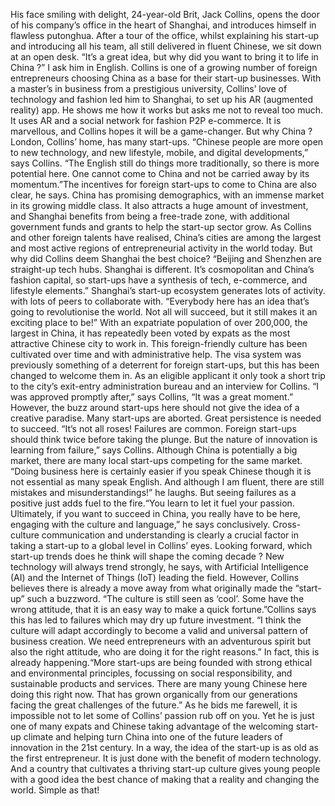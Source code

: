 His face smiling with delight, 24-year-old Brit, Jack Collins, opens the door of his company’s office in the heart of Shanghai, and introduces himself in flawless putonghua. After a tour of the office, whilst explaining his start-up and introducing all his team, all still delivered in fluent Chinese, we sit down at an open desk. “It’s a great idea, but why did you want to bring it to life in China ?” I ask him in English.
Collins is one of a growing number of foreign entrepreneurs choosing China as a base for their start-up businesses. With a master’s in business from a prestigious university, Collins’ love of technology and fashion led him to Shanghai, to set up his AR (augmented reality) app. He shows me how it works but asks me not to reveal too much. It uses AR and a social network for fashion P2P e-commerce. It is marvellous, and Collins hopes it will be a game-changer.
But why China ? London, Collins’ home, has many start-ups. “Chinese people are more open to new technology, and new lifestyle, mobile, and digital developments,” says Collins. “The English still do things more traditionally, so there is more potential here. One cannot come to China and not be carried away by its momentum.”The incentives for foreign start-ups to come to China are also clear, he says. China has promising demographics, with an immense market in its growing middle class. It also attracts a huge amount of investment, and Shanghai benefits from being a free-trade zone, with additional government funds and grants to help the start-up sector grow.
As Collins and other foreign talents have realised, China’s cities are among the largest and most active regions of entrepreneurial activity in the world today. But why did Collins deem Shanghai the best choice? “Beijing and Shenzhen are straight-up tech hubs. Shanghai is different. It’s cosmopolitan and China’s fashion capital, so start-ups have a synthesis of tech, e-commerce, and lifestyle elements.” Shanghai’s start-up ecosystem generates lots of activity. with lots of peers to collaborate with. “Everybody here has an idea that’s going to revolutionise the world. Not all will succeed, but it still makes it an exciting place to be!” With an expatriate population of over 200,000, the largest in China, it has repeatedly been voted by expats as the most attractive Chinese city to work in. This foreign-friendly culture has been cultivated over time and with administrative help. The visa system was previously something of a deterrent for foreign start-ups, but this has been changed to welcome them in. As an eligible applicant it only took a short trip to the city’s exit-entry administration bureau and an interview for Collins. “I was approved promptly after,” says Collins, “It was a great moment.”
However, the buzz around start-ups here should not give the idea of a creative paradise. Many start-ups are aborted. Great persistence is needed to succeed. “It’s not all roses! Failures are common. Foreign start-ups should think twice before taking the plunge. But the nature of innovation is learning from failure,” says Collins. Although China is potentially a big market, there are many local start-ups competing for the same market. “Doing business here is certainly easier if you speak Chinese though it is not essential as many speak English. And although I am fluent, there are still mistakes and misunderstandings!” he laughs. But seeing failures as a positive just adds fuel to the fire.“You learn to let it fuel your passion. Ultimately, if you want to succeed in China, you really have to be here, engaging with the culture and language,” he says conclusively. Cross-culture communication and understanding is clearly a crucial factor in taking a start-up to a global level in Collins’ eyes.
Looking forward, which start-up trends does he think will shape the coming decade ? New technology will always trend strongly, he says, with Artificial Intelligence (AI) and the Internet of Things (IoT) leading the field.
However, Collins believes there is already a move away from what originally made the “start-up” such a buzzword. “The culture is still seen as ‘cool’. Some have the wrong attitude, that it is an easy way to make a quick fortune.”Collins says this has led to failures which may dry up future investment. “I think the culture will adapt accordingly to become a valid and universal pattern of business creation. We need entrepreneurs with an adventurous spirit but also the right attitude, who are doing it for the right reasons.” In fact, this is already happening.“More start-ups are being founded with strong ethical and environmental principles, focussing on social responsibility, and sustainable products and services. There are many young Chinese here doing this right now. That has grown organically from our generations facing the great challenges of the future.”
As he bids me farewell, it is impossible not to let some of Collins’ passion rub off on you. Yet he is just one of many expats and Chinese taking advantage of the welcoming start-up climate and helping turn China into one of the future leaders of innovation in the 21st century. In a way, the idea of the start-up is as old as the first entrepreneur. It is just done with the benefit of modern technology. And a country that cultivates a thriving start-up culture gives young people with a good idea the best chance of making that a reality and changing the world. Simple as that!
